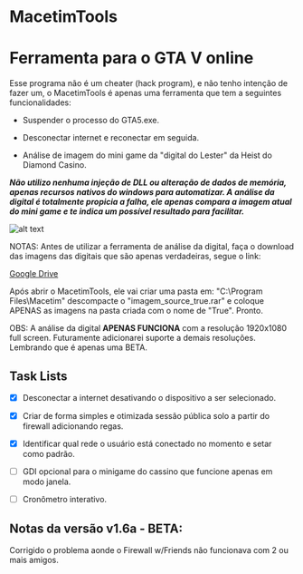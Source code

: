 # MacetimTools

# Ferramenta para o GTA V online

Esse programa não é um cheater (hack program), e não tenho intenção de fazer um, 
o MacetimTools é apenas uma ferramenta que tem a seguintes funcionalidades:

* Suspender o processo do GTA5.exe.

* Desconectar internet e reconectar em seguida.

* Análise de imagem do mini game da "digital do Lester" da Heist do Diamond Casino.

***Não utilizo nenhuma injeção de DLL ou alteração de dados de memória, apenas recursos nativos do windows para automatizar.
A análise da digital é totalmente propicia a falha, ele apenas compara a imagem atual do mini game e 
te indica um possível resultado para facilitar.***

![alt text](https://i.imgur.com/AcdvCiQ.png)

NOTAS:
Antes de utilizar a ferramenta de análise da digital, faça o download das imagens das digitais que são apenas verdadeiras, segue o link:

[Google Drive](https://drive.google.com/file/d/1jazL9dBK69CcO_r6zA5dZ8lsp4Msy2X_/view?usp=sharing)

Após abrir o MacetimTools, ele vai criar uma pasta em: "C:\Program Files\Macetim"
descompacte o "imagem_source_true.rar" e coloque APENAS as imagens na pasta criada com o nome de "True". Pronto.

OBS: A análise da digital **APENAS FUNCIONA** com a resolução 1920x1080 full screen. Futuramente adicionarei suporte a demais resoluções.
Lembrando que é apenas uma BETA.

## Task Lists
- [x] Desconectar a internet desativando o dispositivo a ser selecionado.
- [x] Criar de forma simples e otimizada sessão pública solo a partir do firewall adicionando regas.
- [x] Identificar qual rede o usuário está conectado no momento e setar como padrão.
- [ ] GDI opcional para o minigame do cassino que funcione apenas em modo janela.
- [ ] Cronômetro interativo.


## Notas da versão v1.6a - BETA: 

Corrigido o problema aonde o Firewall w/Friends não funcionava com 2 ou mais amigos.


